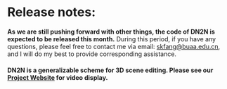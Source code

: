 # Release notes:
**As we are still pushing forward with other things, the code of DN2N is expected to be released this month.** 
During this period, if you have any questions, please feel free to contact me via email: skfang@buaa.edu.cn, and I will do my best to provide corresponding assistance.


#### DN2N is a generalizable scheme for 3D scene editing. Please see our [Project Website](http://sk-fun.fun/DN2N/) for video display.


